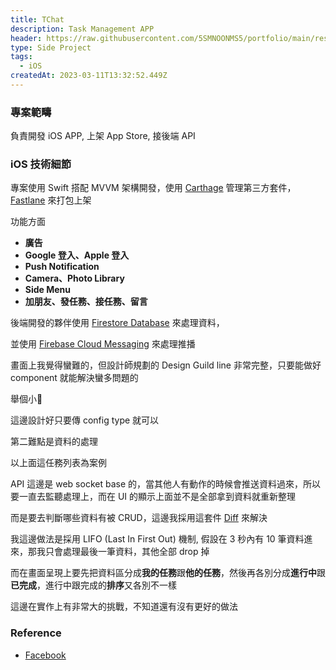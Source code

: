 ```yaml
---
title: TChat
description: Task Management APP
header: https://raw.githubusercontent.com/5SMNOONMS5/portfolio/main/resources/projects/tchat/tchat2.png
type: Side Project
tags:
  - iOS
createdAt: 2023-03-11T13:32:52.449Z
---
```


### 專案範疇

負責開發 iOS APP, 上架 App Store, 接後端 API

### iOS 技術細節

專案使用 Swift 搭配 MVVM 架構開發，使用 [Carthage](https://github.com/Carthage/Carthage) 管理第三方套件，[Fastlane](https://fastlane.tools/) 來打包上架

功能方面

* **廣告**
  <smart-figure src="https://raw.githubusercontent.com/5SMNOONMS5/portfolio/main/resources/projects/tchat/tchat5.png"></smart-figure>
* **Google 登入、Apple 登入**
  <smart-figure src="https://raw.githubusercontent.com/5SMNOONMS5/portfolio/main/resources/projects/tchat/tchat6.png"></smart-figure>
* **Push Notification**
  <smart-figure src="https://raw.githubusercontent.com/5SMNOONMS5/portfolio/main/resources/projects/tchat/tchat7.png"></smart-figure>
* **Camera、Photo Library**
  <smart-figure src="https://raw.githubusercontent.com/5SMNOONMS5/portfolio/main/resources/projects/tchat/tchat8.png"></smart-figure> 
* **Side Menu**
  <smart-figure src="https://raw.githubusercontent.com/5SMNOONMS5/portfolio/main/resources/projects/tchat/tchat9.png"></smart-figure>
* **加朋友、發任務、接任務、留言**
  <smart-figure src="https://raw.githubusercontent.com/5SMNOONMS5/portfolio/main/resources/projects/tchat/tchat10.png"></smart-figure>
  <smart-figure src="https://raw.githubusercontent.com/5SMNOONMS5/portfolio/main/resources/projects/tchat/tchat11.png"></smart-figure>

後端開發的夥伴使用 [Firestore Database](https://cloud.google.com/firestore?utm_source=google&utm_medium=cpc&utm_campaign=japac-SG-all-en-dr-SKWS-all-all-trial-DSA-dr-1605216&utm_content=text-ad-none-none-DEV_c-CRE_655856180813-ADGP_Hybrid+%7C+SKWS+-+BRO+%7C+DSA+~+All+Webpages-KWID_39700076131768134-dsa-1456167871416&userloc_9040379-network_g&utm_term=KW_&gad_source=1&gclid=Cj0KCQiAyeWrBhDDARIsAGP1mWSED2MSOv_Waz351u-cUvO-9caMVbP6BUz9PHmCT77tJpVdjwE-POkaAvGjEALw_wcB&gclsrc=aw.ds) 來處理資料，

並使用 [Firebase Cloud Messaging](https://firebase.google.com/docs/cloud-messaging?hl=zh-tw) 來處理推播

畫面上我覺得蠻難的，但設計師規劃的 Design Guild line 非常完整，只要能做好 component 就能解決蠻多問題的

舉個小🌰

<smart-figure src="https://raw.githubusercontent.com/5SMNOONMS5/portfolio/main/resources/projects/tchat/tchat1.png"></smart-figure>

這邊設計好只要傳 config type 就可以

第二難點是資料的處理

<smart-figure src="https://raw.githubusercontent.com/5SMNOONMS5/portfolio/main/resources/projects/tchat/tchat4.png"></smart-figure>

以上面這任務列表為案例

API 這邊是 web socket base 的，當其他人有動作的時候會推送資料過來，所以要一直去監聽處理上，而在 UI 的顯示上面並不是全部拿到資料就重新整理

而是要去判斷哪些資料有被 CRUD，這邊我採用這套件 [Diff](https://github.com/wokalski/Diff.swift) 來解決

我這邊做法是採用 LIFO (Last In First Out) 機制, 假設在 3 秒內有 10 筆資料進來，那我只會處理最後一筆資料，其他全部 drop 掉

而在畫面呈現上要先把資料區分成**我的任務**跟**他的任務**，然後再各別分成**進行中**跟**已完成**，進行中跟完成的**排序**又各別不一樣

這邊在實作上有非常大的挑戰，不知道還有沒有更好的做法

### Reference

* [Facebook](https://www.facebook.com/tchat.work/)

